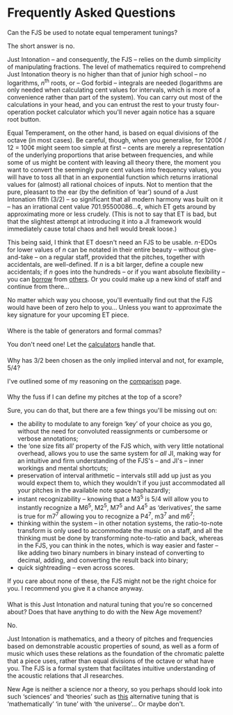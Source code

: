 ﻿# Frequently Asked Questions

<style>h2 { font-weight: normal; font-size: 100%; }</style>

## Can the FJS be used to notate equal temperament tunings?

The short answer is no.

Just Intonation – and consequently, the FJS – relies on the dumb simplicity of manipulating fractions. The level of mathematics required to comprehend Just Intonation theory is no higher than that of junior high school – no logarithms, *n*<sup>th</sup> roots, or – God forbid – integrals are needed (logarithms are only needed when calculating cent values for intervals, which is more of a convenience rather than part of the system). You can carry out most of the calculations in your head, and you can entrust the rest to your trusty four-operation pocket calculator which you'll never again notice has a square root button.

Equal Temperament, on the other hand, is based on equal divisions of the octave (in most cases). Be careful, though, when you generalise, for 1200¢ / 12 = 100¢ might seem too simple at first – cents are merely a representation of the underlying proportions that arise between frequencies, and while some of us might be content with leaving all theory there, the moment you want to convert the seemingly pure cent values into frequency values, you will have to toss all that in an exponential function which returns irrational values for (almost) all rational choices of inputs. Not to mention that the pure, pleasant to the ear (by the definition of ‘ear’) sound of a Just Intonation fifth (3/2) – so significant that all modern harmony was built on it – has an irrational cent value 701.95500086…¢, which ET gets around by approximating more or less crudely. (This is not to say that ET is bad, but that the slightest attempt at introducing it into a JI framework would immediately cause total chaos and hell would break loose.)

This being said, I think that ET doesn't need an FJS to be usable. *n*-EDOs for lower values of *n* can be notated in their entire beauty – without give-and-take – on a regular staff, provided that the pitches, together with accidentals, are well-defined. If *n* is a bit larger, define a couple new accidentals; if *n* goes into the hundreds – or if you want absolute flexibility – you can [borrow](http://musictheory.zentral.zone/huntsystem1.html) from [others](http://sagittal.org/). Or you could make up a new kind of staff and continue from there…

No matter which way you choose, you'll eventually find out that the FJS would have been of zero help to you… Unless you want to approximate the key signature for your upcoming ET piece.

## Where is the table of generators and formal commas?

You don't need one! Let the [calculators](calc.html) handle that.

## Why has 3/2 been chosen as the only implied interval and not, for example, 5/4?

I've outlined some of my reasoning on the [comparison](compare.html) page.

## Why the fuss if I can define my pitches at the top of a score?

Sure, you can do that, but there are a few things you'll be missing out on:

- the ability to modulate to any foreign ‘key’ of your choice as you go, without the need for convoluted reassignments or cumbersome or verbose annotations;
- the ‘one size fits all’ property of the FJS which, with very little notational overhead, allows you to use the same system for *all* JI, making way for an intuitive and firm understanding of the FJS's – and JI's – inner workings and mental shortcuts;
- preservation of interval arithmetic – intervals still add up just as you would expect them to, which they wouldn't if you just accommodated all your pitches in the available note space haphazardly;
- instant recognizability – knowing that a M3<sup>5</sup> is 5/4 will allow you to instantly recognize a M6<sup>5</sup>, M2<sup>5</sup>, M7<sup>5</sup> and A4<sup>5</sup> as ‘derivatives’, the same is true for m7<sup>7</sup> allowing you to recognize a P4<sup>7</sup>, m3<sup>7</sup> and m6<sup>7</sup>;
- thinking within the system – in other notation systems, the ratio-to-note transform is only used to accommodate the music on a staff, and all the thinking must be done by transforming note-to-ratio and back, whereas in the FJS, you can think in the notes, which is way easier and faster – like adding two binary numbers in binary instead of converting to decimal, adding, and converting the result back into binary;
- quick sightreading – even across scores.

If you care about none of these, the FJS might not be the right choice for you. I recommend you give it a chance anyway.

## What is this Just Intonation and natural tuning that you're so concerned about? Does that have anything to do with the New Age movement?

No.

Just Intonation is mathematics, and a theory of pitches and frequencies based on demonstrable acoustic properties of sound, as well as a form of music which uses these relations as the foundation of the chromatic palette that a piece uses, rather than equal divisions of the octave or what have you. The FJS is a formal system that facilitates intuitive understanding of the acoustic relations that JI researches.

New Age is neither a science nor a theory, so you perhaps should look into such ‘sciences’ and ‘theories’ such as [this](https://attunedvibrations.com/432hz/) alternative tuning that is ‘mathematically’ ‘in tune’ with ‘the universe’… Or maybe don't.
